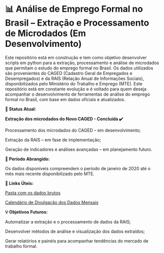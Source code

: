 # 📊 Análise de Emprego Formal no Brasil – Extração e Processamento de Microdados (Em Desenvolvimento)
Este repositório está em construção e tem como objetivo desenvolver scripts em python para a extração, processamento e análise de microdados que permitam o estudo do emprego formal no Brasil. Os dados utilizados são provenientes do CAGED (Cadastro Geral de Empregados e Desempregados) e da RAIS (Relação Anual de Informações Sociais), disponibilizados pelo Ministério do Trabalho e Emprego (MTE). Este repositório está em constante evolução e é voltado para quem deseja acompanhar o desenvolvimento de ferramentas de análise do emprego formal no Brasil, com base em dados oficiais e atualizados.

**🔄 Status Atual:**

**Extração dos microdados do Novo CAGED - Concluída ✔️**

Processamento dos microdados do CAGED – em desenvolvimento;

Extração da RAIS – em fase de implementação;

Geração de indicadores e análises avançadas – em planejamento futuro.

**🔹 Período Abrangido:**

Os dados disponíveis compreendem o período de janeiro de 2020 até o mês mais recente disponibilizado pelo MTE.

**🔗 Links Úteis:**

[Pasta com os dados brutos](https://drive.google.com/file/d/1fxsJqGJF8c8A6Vq_3wzY-uHHTlghwjMs/view?usp=sharing)

[Calendário de Divulgação dos Dados Mensais](https://www.gov.br/trabalho-e-emprego/pt-br/assuntos/estatisticas-trabalho/o-pdet/calendario-de-divulgacao-do-novo-caged)

**💡 Objetivos Futuros:**

Automatizar a extração e o processamento de dados da RAIS;

Desenvolver métodos de análise e visualização dos dados extraídos;

Gerar relatórios e painéis para acompanhar tendências do mercado de trabalho formal.
